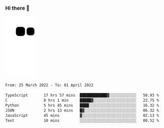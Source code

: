 ### Hi there 👋
![Alt text](https://raw.githubusercontent.com/romain22222/romain22222/output/github-contribution-grid-snake.svg)

<!--START_SECTION:waka-->

```text
From: 25 March 2022 - To: 01 April 2022

TypeScript       17 hrs 57 mins  ████████████▓░░░░░░░░░░░░   50.93 %
C                8 hrs 1 min     █████▓░░░░░░░░░░░░░░░░░░░   22.75 %
Python           5 hrs 45 mins   ████░░░░░░░░░░░░░░░░░░░░░   16.32 %
JSON             2 hrs 13 mins   █▓░░░░░░░░░░░░░░░░░░░░░░░   06.32 %
JavaScript       45 mins         ▓░░░░░░░░░░░░░░░░░░░░░░░░   02.13 %
Text             10 mins         ░░░░░░░░░░░░░░░░░░░░░░░░░   00.52 %
```

<!--END_SECTION:waka-->
<!--
**romain22222/romain22222** is a ✨ _special_ ✨ repository because its `README.md` (this file) appears on your GitHub profile.

Here are some ideas to get you started:

- 🔭 I’m currently working on ...
- 🌱 I’m currently learning ...
- 👯 I’m looking to collaborate on ...
- 🤔 I’m looking for help with ...
- 💬 Ask me about ...
- 📫 How to reach me: ...
- 😄 Pronouns: ...
- ⚡ Fun fact: ...
-->
